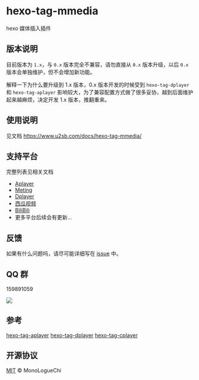 # hexo-tag-mmedia

hexo 媒体插入插件

## 版本说明

目前版本为 `1.x`，与 `0.x` 版本完全不兼容，请勿直接从 `0.x` 版本升级，以后 `0.x` 版本会单独维护，但不会增加新功能。

解释一下为什么要升级到 1.x 版本，0.x 版本开发的时候受到 `hexo-tag-dplayer` 和 `hexo-tag-aplayer` 影响较大，为了兼容配置方式做了很多妥协，越到后面维护起来越麻烦，决定开发 1.x 版本，推翻重来。

## 使用说明

见文档 https://www.u2sb.com/docs/hexo-tag-mmedia/

## 支持平台

完整列表见相关文档

- [Aplayer](https://github.com/DIYgod/APlayer)
- [Meting](https://github.com/metowolf/MetingJS)
- [Dplayer](https://github.com/DIYgod/DPlayer)
- [西瓜视频](https://www.ixigua.com/)
- [BiliBili](https://www.bilibili.com/)
- 更多平台后续会有更新...

## 反馈

如果有什么问题吗，请尽可能详细写在 [issue](https://github.com/u2sb/hexo-tag-mmedia/issues) 中。

## QQ 群

159891059

![](https://s2.ax1x.com/2020/02/14/1jAh1U.png)

## 参考

[hexo-tag-aplayer](https://github.com/MoePlayer/hexo-tag-aplayer)
[hexo-tag-dplayer](https://github.com/MoePlayer/hexo-tag-dplayer)
[hexo-tag-cplayer](https://github.com/EYHN/hexo-tag-cplayer)

## 开源协议

[MIT](https://github.com/u2sb/hexo-tag-mmedia/blob/1.x/LICENSE) © MonoLogueChi
